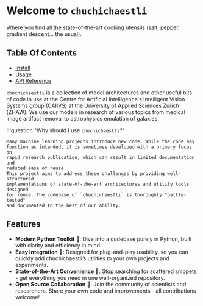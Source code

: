 # Welcome to `chuchichaestli`

Where you find all the state-of-the-art cooking utensils (salt,
pepper, gradient descent... the usual).


## Table Of Contents

- [Install](install.md)
- [Usage](usage.md)
- [API Reference](reference.md)


`chuchichaestli` is a collection of model architectures and other
useful bits of code in use at the Centre for Artificial Intelligence's
Intelligent Vision Systems group (CAIIVS) at the University of Applied
Sciences Zurich (ZHAW). We use our models in research of various
topics from medical image artifact removal to astrophysics emulation
of galaxies.


!!!question "Why should I use `chuchichaestli`?"
	
	Many machine learning projects introduce new code. While the code may
	function as intended, it is sometimes developed with a primary focus on
	rapid research publication, which can result in limited documentation and
	reduced ease of reuse.
	This project aims to address these challenges by providing well-structured
	implementations of state-of-the-art architectures and utility tools designed
	for reuse. The codebase of `chuchichaestli` is thoroughly "battle-tested"
	and documented to the best of our ability.


## Features

- **Modern Python Toolkit** 🐍: Dive into a codebase purely in Python,
  built with clarity and efficiency in mind.
- **Easy Integration** 🚀: Designed for plug-and-play usability, so you
  can quickly add chuchichaestli’s utilities to your own projects and
  experiments.
- **State-of-the-Art Convenience** 🌠: Stop searching for scattered
  snippets - get everything you need in one well-organized repository.
- **Open Source Collaboration** 🧪: Join the community of scientists
  and researchers. Share your own code and improvements - all
  contributions welcome!
